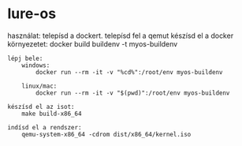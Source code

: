 # lure-os
használat:
    telepísd a dockert.
    telepísd fel a qemut
    készísd el a docker környezetet:
        docker build buildenv -t myos-buildenv
    
    lépj bele:
        windows:
            docker run --rm -it -v "%cd%":/root/env myos-buildenv

        linux/mac:
            docker run --rm -it -v "$(pwd)":/root/env myos-buildenv

    készísd el az isot:
        make build-x86_64

    indísd el a rendszer:
        qemu-system-x86_64 -cdrom dist/x86_64/kernel.iso